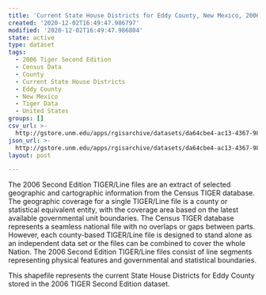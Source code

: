 ```yaml
---
title: 'Current State House Districts for Eddy County, New Mexico, 2006se TIGER'
created: '2020-12-02T16:49:47.986797'
modified: '2020-12-02T16:49:47.986804'
state: active
type: dataset
tags:
  - 2006 Tiger Second Edition
  - Census Data
  - County
  - Current State House Districts
  - Eddy County
  - New Mexico
  - Tiger Data
  - United States
groups: []
csv_url: >-
  http://gstore.unm.edu/apps/rgisarchive/datasets/da64cbe4-ac13-4367-981a-e8975023f00d/tgr2006se_eddy_sldlcu.derived.csv
json_url: >-
  http://gstore.unm.edu/apps/rgisarchive/datasets/da64cbe4-ac13-4367-981a-e8975023f00d/tgr2006se_eddy_sldlcu.derived.json
layout: post

---
```

The 2006 Second Edition TIGER/Line files are an extract of selected geographic and cartographic information from the Census TIGER database.  The geographic coverage for a single TIGER/Line file is a county or statistical equivalent entity, with the coverage area based on the latest available governmental unit boundaries. The Census TIGER database represents a seamless national file with no overlaps or gaps between parts.  However, each county-based TIGER/Line file is designed to stand alone as an independent data set or the files can be combined to cover the whole Nation.  The 2006 Second Edition  TIGER/Line files consist of line segments representing physical features and governmental and statistical boundaries.  

This shapefile represents the current State House Districts for Eddy County stored in the 2006 TIGER Second Edition dataset.
